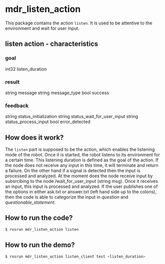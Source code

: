 # mdr_listen_action
This package contains the action `listen`. It is used to be attentive to the environment and wait for user input.

## listen action - characteristics
### goal
int32 listen_duration

### result
string message
string message_type
bool success

### feedback
string status_initialization
string status_wait_for_user_input
string status_process_input
bool error_detected

## How does it work?
The `listen` part is supposed to be the action, which enables the listening mode of the robot. Once it is started, the robot listens to its environment for a certain time. This listening duration is defined as the goal of the action. If the node does not receive any input in this time, it will terminate and return a failure. On the other hand if a signal is detected then the input is processed and analyzed. At the moment does the node receive input by subsrcibing to the node /wait_for_user_input (string msg). Once it receives an input, this input is processed and analyzed. If the user publishes one of the options in either ask.txt or answer.txt (left hand side up to the colons), then the code is able to categorize the input in _question_ and _questionable_statement_.

## How to run the code?

```bash
$ rosrun mdr_listen_action listen
```

## How to run the demo?

```bash
$ rosrun mdr_listen_action listen_client test <listen_duration>
```